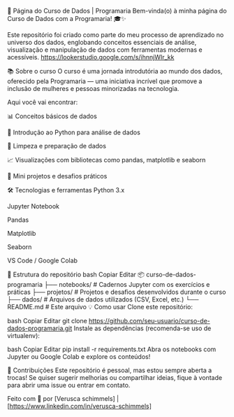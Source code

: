 


🚀 Página do Curso de Dados | Programaria
Bem-vinda(o) à minha página do Curso de Dados com a Programaria! 🎓✨

Este repositório foi criado como parte do meu processo de aprendizado no universo dos dados, englobando conceitos essenciais de análise, visualização e manipulação de dados com ferramentas modernas e acessíveis. https://lookerstudio.google.com/s/ihnnjWIr_kk

📚 Sobre o curso
O curso é uma jornada introdutória ao mundo dos dados, oferecido pela Programaria — uma iniciativa incrível que promove a inclusão de mulheres e pessoas minorizadas na tecnologia.

Aqui você vai encontrar:

📊 Conceitos básicos de dados

🐍 Introdução ao Python para análise de dados

🧹 Limpeza e preparação de dados

📈 Visualizações com bibliotecas como pandas, matplotlib e seaborn

📂 Mini projetos e desafios práticos

🛠️ Tecnologias e ferramentas
Python 3.x

Jupyter Notebook

Pandas

Matplotlib

Seaborn

VS Code / Google Colab

📁 Estrutura do repositório
bash
Copiar
Editar
📦 curso-de-dados-programaria
├── notebooks/           # Cadernos Jupyter com os exercícios e práticas
├── projetos/            # Projetos e desafios desenvolvidos durante o curso
├── dados/               # Arquivos de dados utilizados (CSV, Excel, etc.)
└── README.md            # Este arquivo
💡 Como usar
Clone este repositório:

bash
Copiar
Editar
git clone https://github.com/seu-usuario/curso-de-dados-programaria.git
Instale as dependências (recomenda-se uso de virtualenv):

bash
Copiar
Editar
pip install -r requirements.txt
Abra os notebooks com Jupyter ou Google Colab e explore os conteúdos!

🌟 Contribuições
Este repositório é pessoal, mas estou sempre aberta a trocas! Se quiser sugerir melhorias ou compartilhar ideias, fique à vontade para abrir uma issue ou entrar em contato.

Feito com 💜 por [Verusca schimmels] | [https://www.linkedin.com/in/verusca-schimmels]
